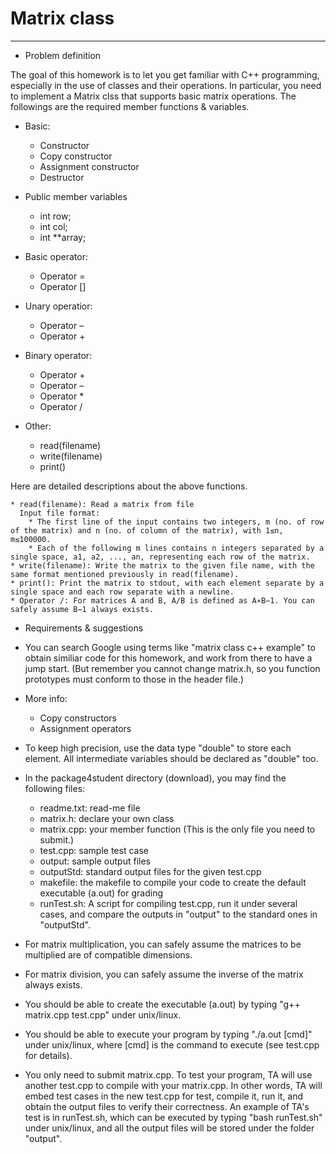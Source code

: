 # Matrix class
---
* Problem definition

The goal of this homework is to let you get familiar with C++ programming, especially in the use of classes and their operations. In particular, you need to implement a Matrix clss that supports basic matrix operations. The followings are the required member functions & variables.

* Basic:
	* Constructor
	* Copy constructor
	* Assignment constructor
	* Destructor

* Public member variables
	* int row;
	* int col;
	* int **array;

* Basic operator:
	* Operator =
	* Operator []

* Unary operatior:
	* Operator –
	* Operator +

* Binary operator:
	* Operator +
	* Operator –
	* Operator *
	* Operator /
* Other:
	* read(filename)
	* write(filename)
	* print()


Here are detailed descriptions about the above functions.

	* read(filename): Read a matrix from file 
	  Input file format:
		* The first line of the input contains two integers, m (no. of row of the matrix) and n (no. of column of the matrix), with 1≤n, m≤100000.
		* Each of the following m lines contains n integers separated by a single space, a1, a2, ..., an, representing each row of the matrix.
	* write(filename): Write the matrix to the given file name, with the same format mentioned previously in read(filename).
	* print(): Print the matrix to stdout, with each element separate by a single space and each row separate with a newline.
	* Operator /: For matrices A and B, A/B is defined as A∗B−1. You can safely assume B−1 always exists.


* Requirements & suggestions

* You can search Google using terms like "matrix class c++ example" to obtain similiar code for this homework, and work from there to have a jump start. (But remember you cannot change matrix.h, so you function prototypes must conform to those in the header file.)
* More info:
	* Copy constructors
	* Assignment operators
* To keep high precision, use the data type "double" to store each element. All intermediate variables should be declared as "double" too.
* In the package4student directory (download), you may find the following files:
	* readme.txt: read-me file
	* matrix.h: declare your own class
	* matrix.cpp: your member function (This is the only file you need to submit.)
	* test.cpp: sample test case
	* output: sample output files
	* outputStd: standard output files for the given test.cpp
	* makefile: the makefile to compile your code to create the default executable (a.out) for grading
	* runTest.sh: A script for compiling test.cpp, run it under several cases, and compare the outputs in "output" to the standard ones in "outputStd".
* For matrix multiplication, you can safely assume the matrices to be multiplied are of compatible dimensions.
* For matrix division, you can safely assume the inverse of the matrix always exists.
* You should be able to create the executable (a.out) by typing "g++ matrix.cpp test.cpp" under unix/linux.
* You should be able to execute your program by typing "./a.out [cmd]" under unix/linux, where [cmd] is the command to execute (see test.cpp for details).
* You only need to submit matrix.cpp. To test your program, TA will use another test.cpp to compile with your matrix.cpp. In other words, TA will embed test cases in the new test.cpp for test, compile it, run it, and obtain the output files to verify their correctness. An example of TA's test is in runTest.sh, which can be executed by typing "bash runTest.sh" under unix/linux, and all the output files will be stored under the folder "output".
